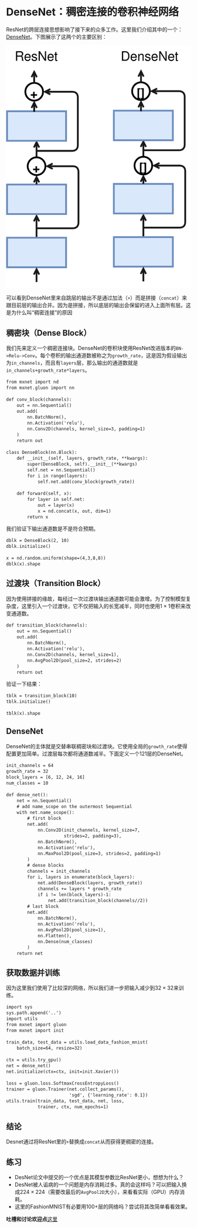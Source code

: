 # DenseNet：稠密连接的卷积神经网络

ResNet的跨层连接思想影响了接下来的众多工作。这里我们介绍其中的一个：[DenseNet](https://arxiv.org/pdf/1608.06993.pdf)。下图展示了这两个的主要区别：

![](../img/densenet.svg)

可以看到DenseNet里来自跳层的输出不是通过加法（`+`）而是拼接（`concat`）来跟目前层的输出合并。因为是拼接，所以底层的输出会保留的进入上面所有层。这是为什么叫“稠密连接”的原因

## 稠密块（Dense Block）

我们先来定义一个稠密连接块。DenseNet的卷积块使用ResNet改进版本的`BN->Relu->Conv`。每个卷积的输出通道数被称之为`growth_rate`，这是因为假设输出为`in_channels`，而且有`layers`层，那么输出的通道数就是`in_channels+growth_rate*layers`。

```{.python .input}
from mxnet import nd
from mxnet.gluon import nn

def conv_block(channels):
    out = nn.Sequential()
    out.add(
        nn.BatchNorm(),
        nn.Activation('relu'),
        nn.Conv2D(channels, kernel_size=3, padding=1)
    )
    return out

class DenseBlock(nn.Block):
    def __init__(self, layers, growth_rate, **kwargs):
        super(DenseBlock, self).__init__(**kwargs)
        self.net = nn.Sequential()
        for i in range(layers):
            self.net.add(conv_block(growth_rate))

    def forward(self, x):
        for layer in self.net:
            out = layer(x)
            x = nd.concat(x, out, dim=1)
        return x
```

我们验证下输出通道数是不是符合预期。

```{.python .input}
dblk = DenseBlock(2, 10)
dblk.initialize()

x = nd.random.uniform(shape=(4,3,8,8))
dblk(x).shape
```

## 过渡块（Transition Block）

因为使用拼接的缘故，每经过一次过渡块输出通道数可能会激增。为了控制模型复杂度，这里引入一个过渡块，它不仅把输入的长宽减半，同时也使用$1\times 1$卷积来改变通道数。

```{.python .input}
def transition_block(channels):
    out = nn.Sequential()
    out.add(
        nn.BatchNorm(),
        nn.Activation('relu'),
        nn.Conv2D(channels, kernel_size=1),
        nn.AvgPool2D(pool_size=2, strides=2)
    )
    return out
```

验证一下结果：

```{.python .input}
tblk = transition_block(10)
tblk.initialize()

tblk(x).shape
```

## DenseNet

DenseNet的主体就是交替串联稠密块和过渡块。它使用全局的`growth_rate`使得配置更加简单。过渡层每次都将通道数减半。下面定义一个121层的DenseNet。

```{.python .input}
init_channels = 64
growth_rate = 32
block_layers = [6, 12, 24, 16]
num_classes = 10

def dense_net():
    net = nn.Sequential()
    # add name_scope on the outermost Sequential
    with net.name_scope():
        # first block
        net.add(
            nn.Conv2D(init_channels, kernel_size=7,
                      strides=2, padding=3),
            nn.BatchNorm(),
            nn.Activation('relu'),
            nn.MaxPool2D(pool_size=3, strides=2, padding=1)
        )
        # dense blocks
        channels = init_channels
        for i, layers in enumerate(block_layers):
            net.add(DenseBlock(layers, growth_rate))
            channels += layers * growth_rate
            if i != len(block_layers)-1:
                net.add(transition_block(channels//2))
        # last block
        net.add(
            nn.BatchNorm(),
            nn.Activation('relu'),
            nn.AvgPool2D(pool_size=1),
            nn.Flatten(),
            nn.Dense(num_classes)
        )
    return net

```

## 获取数据并训练

因为这里我们使用了比较深的网络，所以我们进一步把输入减少到$32\times 32$来训练。

```{.python .input}
import sys
sys.path.append('..')
import utils
from mxnet import gluon
from mxnet import init

train_data, test_data = utils.load_data_fashion_mnist(
    batch_size=64, resize=32)

ctx = utils.try_gpu()
net = dense_net()
net.initialize(ctx=ctx, init=init.Xavier())

loss = gluon.loss.SoftmaxCrossEntropyLoss()
trainer = gluon.Trainer(net.collect_params(),
                        'sgd', {'learning_rate': 0.1})
utils.train(train_data, test_data, net, loss,
            trainer, ctx, num_epochs=1)
```

## 结论

Desnet通过将ResNet里的`+`替换成`concat`从而获得更稠密的连接。

## 练习

- DesNet论文中提交的一个优点是其模型参数比ResNet更小，想想为什么？
- DesNet被人诟病的一个问题是内存消耗过多。真的会这样吗？可以把输入换成$224\times 224$（需要改最后的`AvgPool2D`大小），来看看实际（GPU）内存消耗。
- 这里的FashionMNIST有必要用100+层的网络吗？尝试将其改简单看看效果。


**吐槽和讨论欢迎点**[这里](https://discuss.gluon.ai/t/topic/1664)
